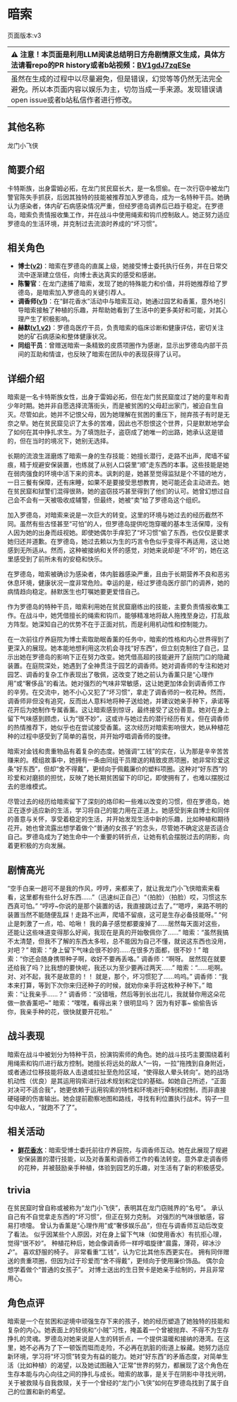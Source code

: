 # 暗索
页面版本:v3
 

| :warning: 注意！本页面是利用LLM阅读总结明日方舟剧情原文生成，具体方法请看repo的PR history或者b站视频：[BV1gdJ7zqESe](https://www.bilibili.com/video/BV1gdJ7zqESe/)         |
|:----------------------------|
| 虽然在生成的过程中以尽量避免，但是错误，幻觉等等仍然无法完全避免。所以本页面内容以娱乐为主，切勿当成一手来源。发现错误请open issue或者b站私信作者进行修改。|



## 其他名称
龙门小飞侠
## 简要介绍
卡特斯族，出身雷姆必拓，在龙门贫民窟长大，是一名惯偷。在一次行窃中被龙门警官陈失手抓获，后因其独特的技能被推荐加入罗德岛，成为一名特种干员。她确认为感染者，体内矿石病感染情况严重，但经罗德岛调养后已趋于稳定。在罗德岛，暗索负责情报收集工作，并在战斗中使用绳索和钩爪控制敌人。她正努力适应罗德岛的生活环境，并克制过去流浪时养成的“坏习惯”。
## 相关角色
-   **博士([v2](extended_char_bo_shi.md))**：暗索在罗德岛的直属上级，她接受博士委托执行任务，并在日常交流中逐渐建立信任，向博士表达真实的感受和感谢。
-   **陈警官**：在龙门逮捕了暗索，发现了她的特殊能力和价值，并将她推荐给了罗德岛，是暗索加入罗德岛的关键引荐人。
-   **调香师([v1](../chars/char_181_flower.md))**：在“鲜花香水”活动中与暗索互动，她通过园艺和香薰，意外地引导暗索接触了种植的乐趣，并帮助她看到了生活中的更多美好和可能，对其心理产生了积极影响。
-   **赫默([v1](../chars/char_108_silent.md),[v2](char_108_silent.md))**：罗德岛医疗干员，负责暗索的临床诊断和健康评估，密切关注她的矿石病感染和整体健康状况。
-   **同组干员**：曾赠送暗索一条精致的皮质项圈作为感谢，显示出罗德岛内部干员间的互助和情谊，也反映了暗索在团队中的表现获得了认可。
## 详细介绍
暗索是一名卡特斯族女性，出身于雷姆必拓，但在龙门贫民窟度过了她的童年和青少年时期。她并非自愿选择流落街头，而是被贫困的父母赶出家门，被迫自生自灭。尽管如此，她并不记恨父母，因为她理解在贫困的重压下，抛弃孩子有时是无奈之举。她在贫民窟见识了太多的苦难，因此也不怨恨这个世界，只是默默地学会了如何在其中挣扎求生。为了填饱肚子，盗窃成了她唯一的出路，她承认这是错的，但在当时的境况下，她别无选择。

长期的流浪生涯磨炼了暗索一身的生存技能：她擅长潜行，走路不出声，爬墙不留痕，精于规避安保装置，也练就了从别人口袋里“顺”走东西的本事。这些技能是她在弱肉强食的环境中活下来的资本。讽刺的是，她甚至觉得监狱是个不错的地方，一日三餐有保障，还有床睡，如果不是要接受思想教育，她可能还会主动进去。她在贫民窟和狱警们混得很熟，她的盗窃技巧甚至得到了他们的认可。她曾幻想过自己会不会有一天被吸收成辅警，但最终，她被“卖”给了罗德岛这个组织。

加入罗德岛，对暗索来说是一次巨大的转变。这里的环境与她过去的经历截然不同。虽然有些古怪甚至“可怕”的人，但罗德岛提供吃饱穿暖的基本生活保障，没有人因为她的出身而歧视她。即使她偶尔手痒犯了“坏习惯”偷了东西，也仅仅是要求她归还并道歉。在罗德岛，她过去赖以为生的巧言令色似乎变得不再适用，这让她感到无所适从。然而，这种被接纳和关怀的感觉，对她来说却是“不坏”的，她在这里感受到了前所未有的安稳和快乐。

在罗德岛，暗索被确诊为感染者，体内脏器感染严重，且由于长期营养不良和恶劣休息环境，健康状况一度非常危险。幸运的是，经过罗德岛医疗部门的调养，她的病情趋向稳定。赫默医生也叮嘱她要更爱惜自己。

作为罗德岛的特种干员，暗索利用她在贫民窟磨练出的技能，主要负责情报收集工作。在战斗中，她凭借擅长的绳索和钩爪，能够精准地将敌人拖拽至身边，打乱敌方阵型。她深知自己的优势不在于正面对抗，而是利用机动性和控制能力。

在一次前往疗养庭院为博士索取助眠香薰的任务中，暗索的性格和内心世界得到了更深入的展现。她本能地想利用这次机会寻找“好东西”，但立刻克制住了自己，显示出她在罗德岛的影响下正在努力改变。她凭借高超的技能避开了庭院门口的隐藏装置。在庭院深处，她遇到了全神贯注于园艺的调香师。她对调香师的专注和她对园艺、调香的复杂工作表现出了敬佩，这改变了她之前认为香薰只是“心理作用”或“奢侈品”的看法。她对强烈的气味非常敏感，这让她更加体会到调香师工作的辛劳。在交流中，她不小心又犯了“坏习惯”，拿走了调香师的一枚花种。然而，调香师非但没有追究，反而出人意料地将种子送给她，并建议她亲手种下，承诺等花开后为她制作专属香薰。这让暗索感到惊讶，最终接受了这份善意。她对在身上留下气味感到顾虑，认为“很不妙”，这或许与她过去的潜行经历有关。但在调香师的热情推荐下，她似乎也在尝试接受香薰。这次经历对暗索影响很大，她从种植花种的过程中感受到了简单的喜悦，并开始哼唱调香师的旋律。

暗索对金钱和贵重物品有着复杂的态度。她强调“工钱”的实在，认为那是辛辛苦苦赚来的。模组故事中，她拥有一条由同组干员赠送的精致皮质项圈，她非常珍爱这条“好东西”，但却“舍不得戴”，更倾向于佩戴廉价的塑料项圈。这种对“好东西”的珍爱和对磨损的担忧，反映了她长期贫困留下的印记，即使拥有了，也难以摆脱过去的思维模式。

尽管过去的经历给暗索留下了深刻的烙印和一些难以改变的习惯，但在罗德岛，她正在逐步适应新的生活，学习将自己的能力用在正道上。她感受到来自博士和同伴的善意与关怀，享受着稳定的生活，并开始发现生活中新的乐趣，比如种植和期待花开。她也曾流露出想学着做个“普通的女孩子”的念头，尽管她不确定这是否适合自己。罗德岛成为了她生命中一个重要的转折点，让她有机会摆脱过去的阴影，向着更积极的方向发展。
## 剧情高光
“空手白来一趟可不是我的作风，哼哼，来都来了，就让我龙门小飞侠暗索来看看，这里都有些什么好东西......”（迅速纠正自己）“（拍脸）（拍脸）哎，习惯这东西真可怕。”
“哼哼~你说的是那个装置的话，我直接跳过去了。”“嗯哼，来路不明的装置当然不能随便乱踩！走路不出声，爬墙不留痕，这可是生存必备技能呀。”
“何止是刺激了一点，哈、哈啾！ 我的鼻子感觉都要废掉了......居然每天面对这些，还能让这些味道变得那么好闻，我现在是真的开始敬佩你了......”
暗索：“虽然我搞不太清楚，但我不了解的东西太多啦，总不能因为自己不懂，就说这东西也没用，对吧？”
暗索：“身上留下气味会很不妙的......在很多方面都，很不妙！”
暗索：“你还会随身携带种子啊，收好不要再丢咯。” 调香师：“啊呀。 居然现在就要还给我了吗？比我想的要快呢，我还以为至少要再过两天......” 暗索：“......呃啊。 对、对不起，我不是故意的！！ 就是，那个，坏习惯犯了......呜呜。”
调香师：“我本来打算，等到下次你来归还种子的时候，就劝你亲手将这枚种子种下。” 暗索：“让我亲手......？” 调香师：“没错哦，然后等到长出花儿，我就替你用这朵花做一款香薰吧~”
暗索：“嘿嘿，看得出来？很明显吗？ 因为有好事~ 偷偷告诉你，我亲手种的花，很快就要开花啦。”
## 战斗表现
暗索在战斗中被划分为特种干员，扮演钩索师的角色。她的战斗技巧主要围绕着利用绳索和钩爪进行敌方控制。她擅长将远处的敌人“一钩，一拉”拖拽到自身附近，或者通过位移技能将敌人击退或拉扯至危险区域，“使得敌人晕头转向”。她的战场机动性（优良）是其运用钩索进行战术规划和定位的基础。如她自己所述，“正面对决可不适合我”，她更依赖于运用钩索的特性和环境进行牵制和控制，而非直接硬碰硬的伤害输出。她会提前勘察地图和路线，寻找有利位置执行战术。钩子一旦勾中敌人，“就跑不了了”。
## 相关活动
-   **[鲜花香水](../stories/story_rope_set_1.md)**：暗索受博士委托前往疗养庭院，与调香师互动。她在此展现了规避安保装置的潜行技能，以及对香薰和调香师工作的看法转变。意外拿走调香师的花种，并被鼓励亲手种植，体验到园艺的乐趣，对生活有了新的积极感受。
## trivia
在贫民窟时曾自称或被称为“龙门小飞侠”，表明其在龙门窃贼界的“名号”。
承认自己有不自觉拿走东西的“坏习惯”，但正在努力克制。
对强烈的气味很敏感，容易打喷嚏。
曾认为香薰是“心理作用”或“奢侈娱乐品”，但在与调香师互动后改变了看法。
似乎因某些个人原因，对在身上留下气味（如使用香水）有抗拒心理，觉得“很不妙”。
种植花种后，她会像调香师一样哼唱旋律“晨露，薄荷，碎冰沙♪”。
喜欢舒服的椅子。
非常看重“工钱”，认为它比其他东西更实在。
拥有同伴赠送的贵重项圈，但因为过于珍爱而“舍不得戴”，更倾向于使用廉价饰品。
偶尔会想学着做个“普通的女孩子”。
对博士送出的生日贺卡是她亲手绘制的，并且非常用心。
## 角色点评
暗索是一个在贫困和逆境中顽强生存下来的孩子，她的经历塑造了她独特的技能和复杂的内心。她表面上的轻佻和“小贼”习性，掩盖着一个曾被抛弃、不得不为生存挣扎的灵魂。罗德岛对她来说是人生的转折点，一个提供温暖和接纳的港湾。在这里，她不必再为了下一顿饭而铤而走险，不必再在肮脏的街道上躲藏。她努力适应新环境，学习将“坏习惯”转变为有益的能力。她对“好东西”的矛盾态度，对简单生活（比如种植）的渴望，以及她试图融入“正常”世界的努力，都展现了这个角色在生存本能与内心向往之间的挣扎与成长。暗索的故事，是关于在阴影中寻找光明，关于被救赎与自我救赎，关于一个曾经的“龙门小飞侠”如何在罗德岛找到了属于自己的位置和新的希望。